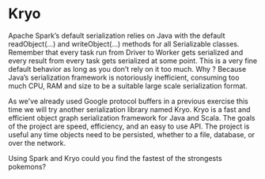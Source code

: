 # Kryo

Apache Spark’s default serialization relies on Java with the default readObject(…) and writeObject(…) methods for all Serializable classes. Remember that every task run from Driver to Worker gets serialized and every result from every task gets serialized at some point. This is a very fine default behavior as long as you don’t rely on it too much. Why ? Because Java’s serialization framework is notoriously inefficient, consuming too much CPU, RAM and size to be a suitable large scale serialization format.

As we've already used Google protocol buffers in a previous exercise this time we will try another serialization library named Kryo. Kryo is a fast and efficient object graph serialization framework for Java and Scala. The goals of the project are speed, efficiency, and an easy to use API. The project is useful any time objects need to be persisted, whether to a file, database, or over the network.

Using Spark and Kryo could you find the fastest of the strongests pokemons?
